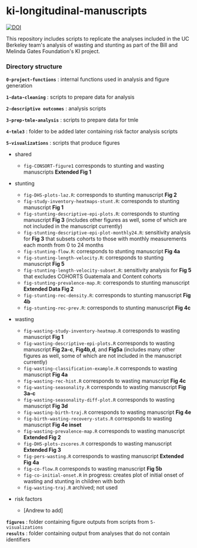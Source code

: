# ki-longitudinal-manuscripts

[![DOI](https://zenodo.org/badge/269440448.svg)](https://zenodo.org/badge/latestdoi/269440448)

This repository includes scripts to replicate the analyses included in the UC Berkeley team's analysis of wasting and stunting as part of the Bill and Melinda Gates Foundation's KI project.

### Directory structure

**`0-project-functions`** : internal functions used in analysis and figure generation

**`1-data-cleaning`** : scripts to prepare data for analysis

**`2-descriptive outcomes`** : analysis scripts

**`3-prep-tmle-analysis`** :  scripts to prepare data for tmle

**`4-tmle3`** :  folder to be added later containing risk factor analysis scripts

**`5-visualizations`** :  scripts that produce figures


* shared
    *  `fig-CONSORT-figure1`  corresponds to stunting and wasting manuscripts __Extended Fig 1__
* stunting
    * `fig-DHS-plots-laz.R`: corresponds to stunting manuscript __Fig 2__
    * `fig-study-inventory-heatmaps-stunt.R`: corresponds to stunting manuscript __Fig 1__
    * `fig-stunting-descriptive-epi-plots.R`: corresponds to stunting manuscript __Fig 3__ (includes other figures as well, some of which are not included in the manuscript currently)
    * `fig-stunting-descriptive-epi-plot-monthly24.R`: sensitivity analysis for __Fig 3__ that subsets cohorts to those with monthly measurements each month from 0 to 24 months
    * `fig-stunting-flow.R`: corresponds to stunting manuscript __Fig 4a__
    * `fig-stunting-length-velocity.R`: corresponds to stunting manuscript __Fig 5__
    * `fig-stunting-length-velocity-subset.R`: sensitivity analysis for __Fig 5__ that excludes COHORTS Guatemala and Content cohorts
    * `fig-stunting-prevalence-map.R`: corresponds to stunting manuscript __Extended Data Fig 2__
    * `fig-stunting-rec-density.R`: corresponds to stunting manuscript __Fig 4b__
    * `fig-stunting-rec-prev.R`: corresponds to stunting manuscript __Fig 4c__

* wasting
    * `fig-wasting-study-inventory-heatmap.R`  corresponds to wasting manuscript __Fig 1__
    * `fig-wasting-descriptive-epi-plots.R`   corresponds to wasting manuscript __Fig 2a-c__, __Fig4b,d__, and __Fig5a__ (includes many other figures as well, some of which are not included in the manuscript currently)
    * `fig-wasting-classification-example.R` corresponds to wasting manuscript __Fig 4a__
    * `fig-wasting-rec-hist.R` corresponds to wasting manuscript __Fig 4c__
    * `fig-wasting-seasonality.R` corresponds to wasting manuscript __Fig 3a-c__
    * `fig-wasting-seasonality-diff-plot.R` corresponds to wasting manuscript __Fig 3d__
    * `fig-wasting-birth-traj.R` corresponds to wasting manuscript __Fig 4e__
    * `fig-birth-wasting-recovery-stats.R` corresponds to wasting manuscript __Fig 4e inset__
    * `fig-wasting-prevalence-map.R` corresponds to wasting manuscript __Extended Fig 2__
    * `fig-DHS-plots-zscores.R` corresponds to wasting manuscript __Extended Fig 3__
    * `fig-pers-wasting.R` corresponds to wasting manuscript __Extended Fig 4a__
    * `fig-co-flow.R` corresponds to wasting manuscript __Fig 5b__
    * `fig-co-initial-onset.R` in progress: creates plot of initial onset of wasting and stunting in children with both
    * `fig-wasting-traj.R` archived; not used
* risk factors
    *  [Andrew to add]
    

**`figures`** : folder containing figure outputs from scripts from `5-visualizations`  
**`results`** : folder containing output from analyses that do not contain identifiers





